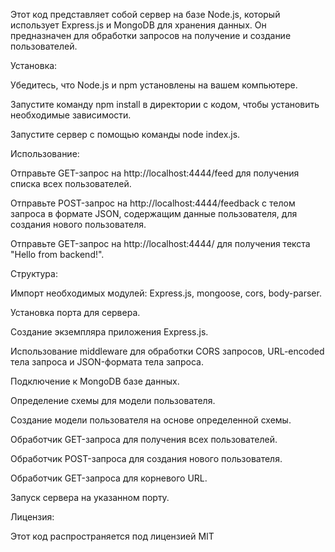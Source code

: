 Этот код представляет собой сервер на базе Node.js, который использует Express.js и MongoDB для хранения данных. Он предназначен для обработки запросов на получение и создание пользователей.

Установка:

Убедитесь, что Node.js и npm установлены на вашем компьютере.

Запустите команду npm install в директории с кодом, чтобы установить необходимые зависимости.

Запустите сервер с помощью команды node index.js.

Использование:

Отправьте GET-запрос на http://localhost:4444/feed для получения списка всех пользователей.

Отправьте POST-запрос на http://localhost:4444/feedback с телом запроса в формате JSON, содержащим данные пользователя, для создания нового пользователя.

Отправьте GET-запрос на http://localhost:4444/ для получения текста "Hello from backend!".

Структура:

Импорт необходимых модулей: Express.js, mongoose, cors, body-parser.

Установка порта для сервера.

Создание экземпляра приложения Express.js.

Использование middleware для обработки CORS запросов, URL-encoded тела запроса и JSON-формата тела запроса.

Подключение к MongoDB базе данных.

Определение схемы для модели пользователя.

Создание модели пользователя на основе определенной схемы.

Обработчик GET-запроса для получения всех пользователей.

Обработчик POST-запроса для создания нового пользователя.

Обработчик GET-запроса для корневого URL.

Запуск сервера на указанном порту.

Лицензия:

Этот код распространяется под лицензией MIT
